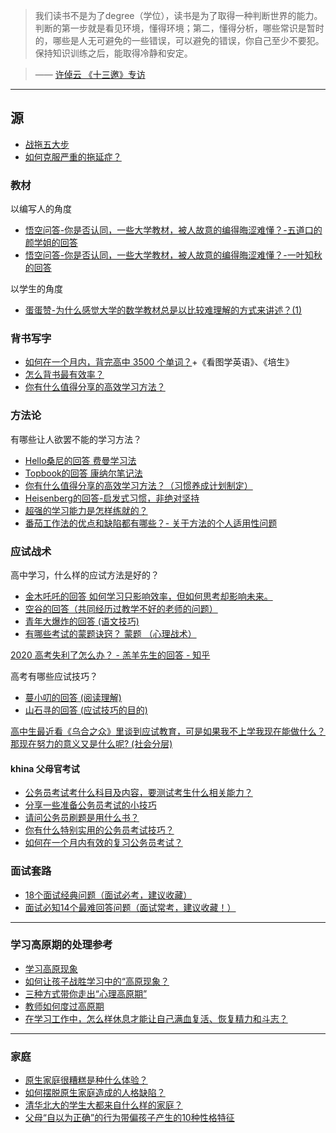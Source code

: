 

> 我们读书不是为了degree（学位），读书是为了取得一种判断世界的能力。判断的第一步就是看见环境，懂得环境；第二，懂得分析，哪些常识是暂时的，哪些是人无可避免的一些错误，可以避免的错误，你自己至少不要犯。保持知识训练之后，能取得冷静和安定。 

> —— [许倬云 《十三邀》专访](http://www.360doc.com/content/20/0715/11/53892383_924357754.shtml)

---

## 源

* [战拖五大步](https://zhuanlan.zhihu.com/p/88059192)
* [如何克服严重的拖延症？](https://www.zhihu.com/question/20357585)

### 教材

以编写人的角度

* [悟空问答-你是否认同，一些大学教材，被人故意的编得晦涩难懂？-五道口的颜学姐的回答](https://www.wukong.com/answer/6751350054239338759/)
* [悟空问答-你是否认同，一些大学教材，被人故意的编得晦涩难懂？-一叶知秋的回答](https://www.wukong.com/answer/6751569417928179976/)

以学生的角度

* [蛋蛋赞-为什么感觉大学的数学教材总是以比较难理解的方式来讲述？(1)](https://www.twoeggz.com/wenda/10987885.html)

### 背书写字


* [如何在一个月内，背完高中 3500 个单词？](https://www.zhihu.com/question/289599760/answer/1251782590)+《看图学英语》、《培生》
* [怎么背书最有效率？](https://www.zhihu.com/question/21540418/answer/187556776)
* [你有什么值得分享的高效学习方法？](https://www.zhihu.com/question/50343728/answer/409389787)

### 方法论

有哪些让人欲罢不能的学习方法？

* [Hello桑尼的回答 费曼学习法](https://www.zhihu.com/question/30178891/answer/1073337800)
* [Topbook的回答 康纳尔笔记法](https://www.zhihu.com/question/50343728/answer/554529926)
* [你有什么值得分享的高效学习方法？（习惯养成计划制定）](https://www.zhihu.com/question/50343728/answer/228142789)
* [Heisenberg的回答-启发式习惯，非绝对坚持](https://www.zhihu.com/question/50343728/answer/611428233)
* [超强的学习能力是怎样练就的？](https://www.zhihu.com/question/35103080/answer/802025901)
* [番茄工作法的优点和缺陷都有哪些？- 关于方法的个人适用性问题](https://www.zhihu.com/question/20390242/answer/677741349)


### 应试战术

高中学习，什么样的应试方法是好的？ 

* [金木吒吒的回答 如何学习只影响效率，但如何思考却影响未来。](https://www.zhihu.com/question/19930474/answer/963115349)
* [空谷的回答（共同经历过教学不好的老师的问题）](https://www.zhihu.com/question/19930474/answer/27310387)
* [青年大爆炸的回答 (语文技巧)](https://www.zhihu.com/question/311672493/answer/1130133923)
* [有哪些考试的蒙题诀窍？ 蒙题 （心理战术）](https://www.zhihu.com/question/23978413/answer/26303745)

[2020 高考失利了怎么办？ - 羔羊先生的回答 - 知乎](https://www.zhihu.com/question/405808949/answer/1356781609)

高考有哪些应试技巧？

* [蔓小叨的回答 (阅读理解)](https://www.zhihu.com/question/274655257/answer/1130701673)
* [山石寻的回答 (应试技巧的目的)](https://www.zhihu.com/question/274655257/answer/1103281398)

[高中生最近看《乌合之众》里谈到应试教育，可是如果我不上学我现在能做什么？那现在努力的意义又是什么呢? (社会分层)](https://www.zhihu.com/question/391671684/answer/1201494550)

#### khina 父母官考试

* [公务员考试考什么科目及内容，要测试考生什么相关能力？](https://zhuanlan.zhihu.com/p/24997678)
* [分享一些准备公务员考试的小技巧](https://zhuanlan.zhihu.com/p/107286890)
* [请问公务员刷题是用什么书？](https://www.zhihu.com/question/394929402/answer/1241384455)
* [你有什么特别实用的公务员考试技巧？](https://www.zhihu.com/question/381335450/answer/1094776054)
* [如何在一个月内有效的复习公务员考试？](https://www.zhihu.com/question/341532242/answer/831593165)

### 面试套路

* [18个面试经典问题（面试必考，建议收藏）](https://www.zhihu.com/question/24192778/answer/639241489)
* [面试必知14个最难回答问题（面试常考，建议收藏！）](https://zhuanlan.zhihu.com/p/67676322)

---

### 学习高原期的处理参考

* [学习高原现象](https://wiki.mbalib.com/wiki/%E5%AD%A6%E4%B9%A0%E9%AB%98%E5%8E%9F%E7%8E%B0%E8%B1%A1)
* [如何让孩子战胜学习中的“高原现象？](https://www.wukong.com/answer/6643925837206782221/)
* [三种方式带你走出“心理高原期”](http://wjw.hubei.gov.cn/bmdt/ztzl/fkxxgzbdgrfyyq/jkkp/202004/t20200405_2205827.shtml)
* [教师如何度过高原期](https://baike.baidu.com/item/%E9%AB%98%E5%8E%9F%E6%9C%9F)
* [在学习工作中，怎么样休息才能让自己满血复活、恢复精力和斗志？ ](https://www.sohu.com/a/359352030_120113465)

---

### 家庭

* [原生家庭很糟糕是种什么体验？](https://www.zhihu.com/question/266244165/answer/339282447)
* [如何摆脱原生家庭造成的人格缺陷？](https://www.zhihu.com/question/291784243/answer/509020322)
* [清华北大的学生大都来自什么样的家庭？](https://www.zhihu.com/question/355080364/answer/949959508)
* [父母“自以为正确”的行为带偏孩子产生的10种性格特征](https://zhuanlan.zhihu.com/p/56214811)
